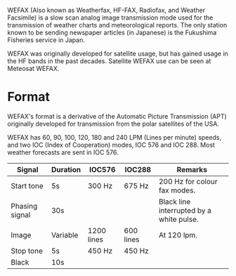 WEFAX (Also known as Weatherfax, HF-FAX, Radiofax, and Weather Facsimile) is a slow scan analog image transmission mode used for the transmission of weather charts and meteorological reports. The only station known to be sending newspaper articles (in Japanese) is the Fukushima Fisheries service in Japan.

WEFAX was originally developed for satellite usage, but has gained usage in the HF bands in the past decades. Satellite WEFAX use can be seen at Meteosat WEFAX.

# Format
WEFAX's format is a derivative of the Automatic Picture Transmission (APT) originally developed for transmission from the polar satellites of the USA.

WEFAX has 60, 90, 100, 120, 180 and 240 LPM (Lines per minute) speeds, and two IOC (Index of Cooperation) modes, IOC 576 and IOC 288. Most weather forecasts are sent in IOC 576.

| Signal         | Duration | IOC576 | IOC288 | Remarks                               |
|----------------|----------|--------|--------|---------------------------------------|
| Start tone     | 5s       | 300 Hz | 675 Hz | 200 Hz for colour fax modes.          |
| Phasing signal | 30s      |        |        | Black line interrupted by a white pulse. |
| Image          | Variable | 1200 lines | 600 lines | At 120 lpm.                           |
| Stop tone      | 5s       | 450 Hz | 450 Hz |                                       |
| Black          | 10s      |        |        |                                       |
